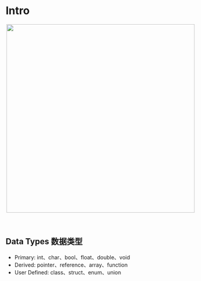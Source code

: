 &emsp;
# Intro

<div align="center">
    <image src="imgs/datatypesC&C++.png" width=500>
</div>


&emsp;
## Data Types 数据类型
- Primary: int、char、bool、float、double、void
- Derived: pointer、reference、array、function
- User Defined: class、struct、enum、union


